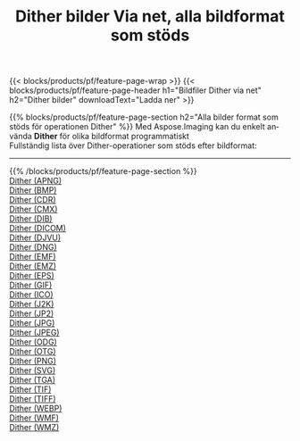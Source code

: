 ﻿---
title: Dither bilder Via net, alla bildformat som stöds 
weight: 3920
url: /sv/net/dither 
lang: sv
langdirlevel: 2
locales: zh-hans,ja,it,ru,de,es,fr,nl,id,lt,pl,pt,vi,tr,ko,zh-hant,ar,hi,th,sv,cs,uk,he
description: Med Aspose.Imaging kan du enkelt Dither bilder via net
---

{{< blocks/products/pf/feature-page-wrap >}}
{{< blocks/products/pf/feature-page-header h1="Bildfiler Dither via net" h2="Dither bilder" downloadText="Ladda ner" >}}


{{% blocks/products/pf/feature-page-section  h2="Alla bilder format som stöds för operationen Dither" %}}
Med Aspose.Imaging kan du enkelt använda **Dither** för olika bildformat programmatiskt
<br/>
Fullständig lista över Dither-operationer som stöds efter bildformat:
<hr/>
{{% /blocks/products/pf/feature-page-section %}}
<div class="container-fluid productfamilypage bg-gray">
    <div class="convertypes bg-gray agp-content section">
        <div class="container">
		<div class="row other-converters">
		    <div class='col-md-2 other-converter remove-lp remove-rp'><a href="/imaging/sv/net/dither/apng" >Dither (APNG)</a></div><div class='col-md-2 other-converter remove-lp remove-rp'><a href="/imaging/sv/net/dither/bmp" >Dither (BMP)</a></div><div class='col-md-2 other-converter remove-lp remove-rp'><a href="/imaging/sv/net/dither/cdr" >Dither (CDR)</a></div><div class='col-md-2 other-converter remove-lp remove-rp'><a href="/imaging/sv/net/dither/cmx" >Dither (CMX)</a></div><div class='col-md-2 other-converter remove-lp remove-rp'><a href="/imaging/sv/net/dither/dib" >Dither (DIB)</a></div><div class='col-md-2 other-converter remove-lp remove-rp'><a href="/imaging/sv/net/dither/dicom" >Dither (DICOM)</a></div><div class='col-md-2 other-converter remove-lp remove-rp'><a href="/imaging/sv/net/dither/djvu" >Dither (DJVU)</a></div><div class='col-md-2 other-converter remove-lp remove-rp'><a href="/imaging/sv/net/dither/dng" >Dither (DNG)</a></div><div class='col-md-2 other-converter remove-lp remove-rp'><a href="/imaging/sv/net/dither/emf" >Dither (EMF)</a></div><div class='col-md-2 other-converter remove-lp remove-rp'><a href="/imaging/sv/net/dither/emz" >Dither (EMZ)</a></div><div class='col-md-2 other-converter remove-lp remove-rp'><a href="/imaging/sv/net/dither/eps" >Dither (EPS)</a></div><div class='col-md-2 other-converter remove-lp remove-rp'><a href="/imaging/sv/net/dither/gif" >Dither (GIF)</a></div><div class='col-md-2 other-converter remove-lp remove-rp'><a href="/imaging/sv/net/dither/ico" >Dither (ICO)</a></div><div class='col-md-2 other-converter remove-lp remove-rp'><a href="/imaging/sv/net/dither/j2k" >Dither (J2K)</a></div><div class='col-md-2 other-converter remove-lp remove-rp'><a href="/imaging/sv/net/dither/jp2" >Dither (JP2)</a></div><div class='col-md-2 other-converter remove-lp remove-rp'><a href="/imaging/sv/net/dither/jpg" >Dither (JPG)</a></div><div class='col-md-2 other-converter remove-lp remove-rp'><a href="/imaging/sv/net/dither/jpeg" >Dither (JPEG)</a></div><div class='col-md-2 other-converter remove-lp remove-rp'><a href="/imaging/sv/net/dither/odg" >Dither (ODG)</a></div><div class='col-md-2 other-converter remove-lp remove-rp'><a href="/imaging/sv/net/dither/otg" >Dither (OTG)</a></div><div class='col-md-2 other-converter remove-lp remove-rp'><a href="/imaging/sv/net/dither/png" >Dither (PNG)</a></div><div class='col-md-2 other-converter remove-lp remove-rp'><a href="/imaging/sv/net/dither/svg" >Dither (SVG)</a></div><div class='col-md-2 other-converter remove-lp remove-rp'><a href="/imaging/sv/net/dither/tga" >Dither (TGA)</a></div><div class='col-md-2 other-converter remove-lp remove-rp'><a href="/imaging/sv/net/dither/tif" >Dither (TIF)</a></div><div class='col-md-2 other-converter remove-lp remove-rp'><a href="/imaging/sv/net/dither/tiff" >Dither (TIFF)</a></div><div class='col-md-2 other-converter remove-lp remove-rp'><a href="/imaging/sv/net/dither/webp" >Dither (WEBP)</a></div><div class='col-md-2 other-converter remove-lp remove-rp'><a href="/imaging/sv/net/dither/wmf" >Dither (WMF)</a></div><div class='col-md-2 other-converter remove-lp remove-rp'><a href="/imaging/sv/net/dither/wmz" >Dither (WMZ)</a></div>
                </div>
        </div>
    </div>
</div>
<br/>
